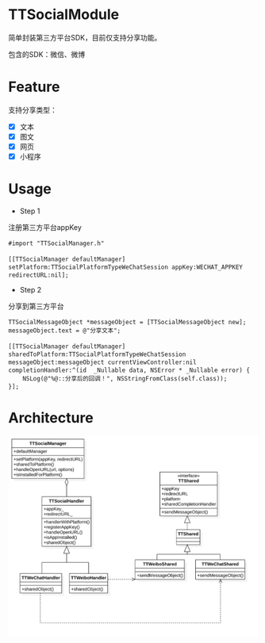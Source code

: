 # TTSocialModule

简单封装第三方平台SDK，目前仅支持分享功能。

包含的SDK：微信、微博

# Feature

支持分享类型：

- [x] 文本
- [x] 图文
- [x] 网页
- [x] 小程序

# Usage

- Step 1 

注册第三方平台appKey

```objc
#import "TTSocialManager.h"

[[TTSocialManager defaultManager] setPlatform:TTSocialPlatformTypeWeChatSession appKey:WECHAT_APPKEY redirectURL:nil];

```

- Step 2 

分享到第三方平台

```objc
TTSocialMessageObject *messageObject = [TTSocialMessageObject new];
messageObject.text = @"分享文本";

[[TTSocialManager defaultManager] sharedToPlatform:TTSocialPlatformTypeWeChatSession messageObject:messageObject currentViewController:nil completionHandler:^(id  _Nullable data, NSError * _Nullable error) {
    NSLog(@"%@::分享后的回调！", NSStringFromClass(self.class));
}];
```

# Architecture

<p align="center">
    <img src="./Resource/TTSocialModule.png" title="Class Diagram">
<p>